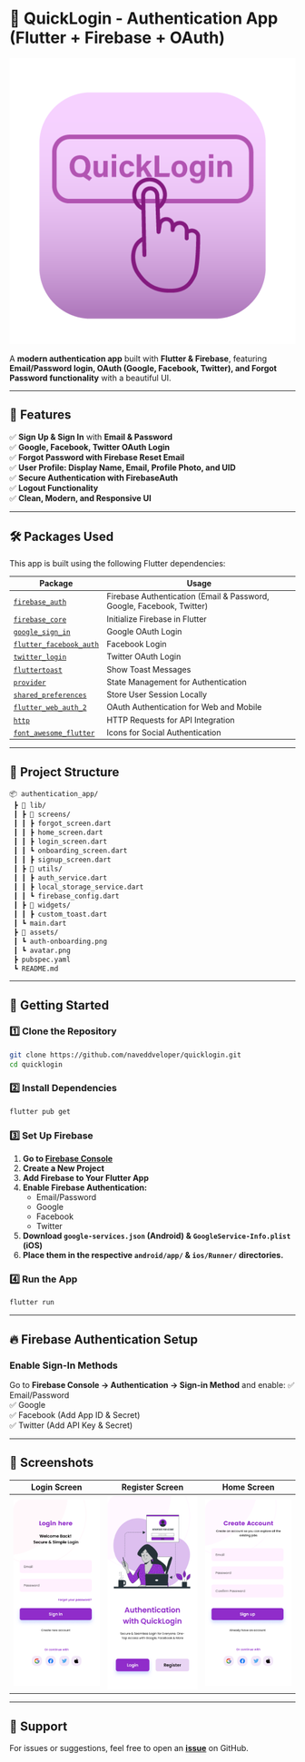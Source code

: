 # **📌 QuickLogin - Authentication App (Flutter + Firebase + OAuth)**

![App Logo](assets/screenshots/quickloginappicon.png)

A **modern authentication app** built with **Flutter & Firebase**, featuring **Email/Password login, OAuth (Google, Facebook, Twitter), and Forgot Password functionality** with a beautiful UI.

---

## **🚀 Features**
✅ **Sign Up & Sign In** with **Email & Password**  
✅ **Google, Facebook, Twitter OAuth Login**  
✅ **Forgot Password with Firebase Reset Email**  
✅ **User Profile: Display Name, Email, Profile Photo, and UID**  
✅ **Secure Authentication with FirebaseAuth**  
✅ **Logout Functionality**  
✅ **Clean, Modern, and Responsive UI**  

---

## **🛠️ Packages Used**
This app is built using the following Flutter dependencies:  

| **Package** | **Usage** |
|------------|-----------|
| [`firebase_auth`](https://pub.dev/packages/firebase_auth) | Firebase Authentication (Email & Password, Google, Facebook, Twitter) |
| [`firebase_core`](https://pub.dev/packages/firebase_core) | Initialize Firebase in Flutter |
| [`google_sign_in`](https://pub.dev/packages/google_sign_in) | Google OAuth Login |
| [`flutter_facebook_auth`](https://pub.dev/packages/flutter_facebook_auth) | Facebook Login |
| [`twitter_login`](https://pub.dev/packages/twitter_login) | Twitter OAuth Login |
| [`fluttertoast`](https://pub.dev/packages/fluttertoast) | Show Toast Messages |
| [`provider`](https://pub.dev/packages/provider) | State Management for Authentication |
| [`shared_preferences`](https://pub.dev/packages/shared_preferences) | Store User Session Locally |
| [`flutter_web_auth_2`](https://pub.dev/packages/flutter_web_auth_2) | OAuth Authentication for Web and Mobile |
| [`http`](https://pub.dev/packages/http) | HTTP Requests for API Integration |
| [`font_awesome_flutter`](https://pub.dev/packages/font_awesome_flutter) | Icons for Social Authentication |

---

## **📂 Project Structure**
```
📦 authentication_app/
 ┣ 📂 lib/
 ┃ ┣ 📂 screens/
 ┃ ┃ ┣ forgot_screen.dart
 ┃ ┃ ┣ home_screen.dart
 ┃ ┃ ┣ login_screen.dart
 ┃ ┃ ┗ onboarding_screen.dart
 ┃ ┃ ┣ signup_screen.dart
 ┃ ┣ 📂 utils/
 ┃ ┃ ┣ auth_service.dart
 ┃ ┃ ┣ local_storage_service.dart
 ┃ ┃ ┗ firebase_config.dart
 ┃ ┣ 📂 widgets/
 ┃ ┃ ┣ custom_toast.dart
 ┃ ┗ main.dart
 ┣ 📂 assets/
 ┃ ┗ auth-onboarding.png
 ┃ ┗ avatar.png
 ┣ pubspec.yaml
 ┗ README.md
```

---

## **🚀 Getting Started**
### **1️⃣ Clone the Repository**
```sh
git clone https://github.com/naveddveloper/quicklogin.git
cd quicklogin
```

### **2️⃣ Install Dependencies**
```sh
flutter pub get
```

### **3️⃣ Set Up Firebase**
1. **Go to [Firebase Console](https://console.firebase.google.com/)**  
2. **Create a New Project**  
3. **Add Firebase to Your Flutter App**  
4. **Enable Firebase Authentication:**  
   - Email/Password  
   - Google  
   - Facebook  
   - Twitter  
5. **Download `google-services.json` (Android) & `GoogleService-Info.plist` (iOS)**
6. **Place them in the respective `android/app/` & `ios/Runner/` directories.**

### **4️⃣ Run the App**
```sh
flutter run
```

---

## **🔥 Firebase Authentication Setup**
### **Enable Sign-In Methods**
Go to **Firebase Console → Authentication → Sign-in Method** and enable:
✅ Email/Password  
✅ Google  
✅ Facebook (Add App ID & Secret)  
✅ Twitter (Add API Key & Secret)

---

## **📌 Screenshots**
| Login Screen | Register Screen | Home Screen |
|-------------|----------------|-------------|
| ![Login](assets/screenshots/loginscreen.png) | ![Home](assets/screenshots/welcomescreen.png) | ![Register](assets/screenshots/signupscreen.png)  |

---

## **💬 Support**
For issues or suggestions, feel free to open an **[issue](https://github.com/yourusername/authentication_app/issues)** on GitHub.  

